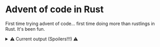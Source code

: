 # Advent of code in Rust

First time trying advent of code... first time doing more than rustlings in Rust. It's been fun.

<details>
<summary>⚠️ Current output (Spoilers!!!) ⚠️</summary>

* Day 01
    * Part 1 solution: 71300
    * Part 2 solution: 209691
* Day 02
    * Part 1 solution: 15523
    * Part 2 solution: 15702
* Day 03
    * Part 1 solution: 7826
    * Part 2 solution: 2577
* Day 04
    * Part 1 solution: 644
    * Part 2 solution: 926
* Day 05
    * Part 1 solution: VGBBJCRMN
    * Part 2 solution: LBBVJBRMH
* Day 06
    * Part 1 solution: 1198
    * Part 2 solution: 3120
* Day 07
    * Part 1 solution: 1581595
    * Part 2 solution: 1544176
* Day 08
    * Part 1 solution: 1794
    * Part 2 solution: 199272
* Day 09
    * Part 1 solution: 5960
    * Part 2 solution: 2327
* Day 10
    * Part 1 solution: 17180
    * Part 2 solution: 
        ```
        ###..####.#..#.###..###..#....#..#.###..
        #..#.#....#..#.#..#.#..#.#....#..#.#..#.
        #..#.###..####.#..#.#..#.#....#..#.###..
        ###..#....#..#.###..###..#....#..#.#..##
        #.#..#....#..#.#....#.#..#....#..#.#..##
        #..#.####.#..#.#....#..#.####..##..###..
        ```

</details>
